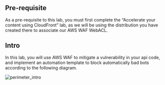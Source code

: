 ## Pre-requisite
As a pre-requisite to this lab, you must first complete the “Accelerate your content using CloudFront” lab, as we will be using the distribution you have created there to associate our AWS WAF WebACL.

## Intro
In this lab, you will use AWS WAF to mitigate a vulnerability in your api code, and implement an automation template to block automatically bad bots according to the following diagram.

![perimeter_intro](/assets/images/waf/perimeter_intro.png)